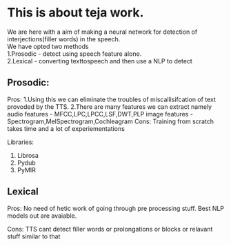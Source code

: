 # This is about teja work.

We are here with a aim of making a neural network for detection of interjections(filler words) in the speech.
<br>
We have opted two methods 
<br>
1.Prosodic - detect using speech feature alone.
<br>
2.Lexical - converting texttospeech and then use a NLP to detect 


## Prosodic:
Pros:
1.Using this we can eliminate the troubles of miscallisifcation of text provoded by the TTS.
2.There are many features we can extract namely 
  audio features - MFCC,LPC,LPCC,LSF,DWT,PLP
  image features - Spectrogram,MelSpectrogram,Cochleagram
Cons:
Training from scratch takes time and a lot of experiementations

Libraries:
1. Librosa
2. Pydub
3. PyMIR

## Lexical
Pros:
No need of hetic work of going through pre processing stuff.
Best NLP models out are avaiable.

Cons:
TTS cant detect filler words or prolongations or blocks or relavant stuff similar to that



